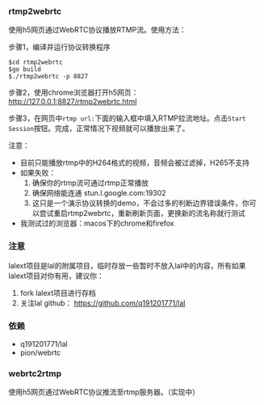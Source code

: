 ### rtmp2webrtc

使用h5网页通过WebRTC协议播放RTMP流。使用方法：

步骤1，编译并运行协议转换程序

```
$cd rtmp2webrtc
$go build
$./rtmp2webrtc -p 8827
```

步骤2，使用chrome浏览器打开h5网页： http://127.0.0.1:8827/rtmp2webrtc.html

步骤3，在网页中`rtmp url:`下面的输入框中填入RTMP拉流地址。点击`Start Session`按钮。完成，正常情况下视频就可以播放出来了。

注意：

- 目前只能播放rtmp中的H264格式的视频，音频会被过滤掉，H265不支持
- 如果失败：
  1. 确保你的rtmp流可通过rtmp正常播放
  2. 确保网络能连通 stun.l.google.com:19302
  3. 这只是一个演示协议转换的demo，不会过多的判断边界错误条件，你可以尝试重启rtmp2webrtc，重新刷新页面，更换新的流名称就行测试
- 我测试过的浏览器：macos下的chrome和firefox

### 注意

lalext项目是lal的附属项目，临时存放一些暂时不放入lal中的内容，所有如果lalext项目对你有用，建议你：

1. fork lalext项目进行存档
2. 关注lal github： https://github.com/q191201771/lal

### 依赖

- q191201771/lal
- pion/webrtc

### webrtc2rtmp

使用h5网页通过WebRTC协议推流至rtmp服务器。（实现中）

